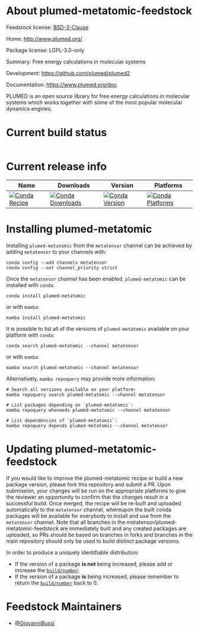About plumed-metatomic-feedstock
================================

Feedstock license: [BSD-3-Clause](https://github.com/metatensor/plumed-metatomic-feedstock/blob/main/LICENSE.txt)

Home: http://www.plumed.org/

Package license: LGPL-3.0-only

Summary: Free energy calculations in molecular systems

Development: https://github.com/plumed/plumed2

Documentation: https://www.plumed.org/doc

PLUMED is an open source library for free energy calculations in
molecular systems which works together with some of the most
popular molecular dynamics engines.


Current build status
====================


<table>
</table>

Current release info
====================

| Name | Downloads | Version | Platforms |
| --- | --- | --- | --- |
| [![Conda Recipe](https://img.shields.io/badge/recipe-plumed--metatomic-green.svg)](https://anaconda.org/metatensor/plumed-metatomic) | [![Conda Downloads](https://img.shields.io/conda/dn/metatensor/plumed-metatomic.svg)](https://anaconda.org/metatensor/plumed-metatomic) | [![Conda Version](https://img.shields.io/conda/vn/metatensor/plumed-metatomic.svg)](https://anaconda.org/metatensor/plumed-metatomic) | [![Conda Platforms](https://img.shields.io/conda/pn/metatensor/plumed-metatomic.svg)](https://anaconda.org/metatensor/plumed-metatomic) |

Installing plumed-metatomic
===========================

Installing `plumed-metatomic` from the `metatensor` channel can be achieved by adding `metatensor` to your channels with:

```
conda config --add channels metatensor
conda config --set channel_priority strict
```

Once the `metatensor` channel has been enabled, `plumed-metatomic` can be installed with `conda`:

```
conda install plumed-metatomic
```

or with `mamba`:

```
mamba install plumed-metatomic
```

It is possible to list all of the versions of `plumed-metatomic` available on your platform with `conda`:

```
conda search plumed-metatomic --channel metatensor
```

or with `mamba`:

```
mamba search plumed-metatomic --channel metatensor
```

Alternatively, `mamba repoquery` may provide more information:

```
# Search all versions available on your platform:
mamba repoquery search plumed-metatomic --channel metatensor

# List packages depending on `plumed-metatomic`:
mamba repoquery whoneeds plumed-metatomic --channel metatensor

# List dependencies of `plumed-metatomic`:
mamba repoquery depends plumed-metatomic --channel metatensor
```




Updating plumed-metatomic-feedstock
===================================

If you would like to improve the plumed-metatomic recipe or build a new
package version, please fork this repository and submit a PR. Upon submission,
your changes will be run on the appropriate platforms to give the reviewer an
opportunity to confirm that the changes result in a successful build. Once
merged, the recipe will be re-built and uploaded automatically to the
`metatensor` channel, whereupon the built conda packages will be available for
everybody to install and use from the `metatensor` channel.
Note that all branches in the metatensor/plumed-metatomic-feedstock are
immediately built and any created packages are uploaded, so PRs should be based
on branches in forks and branches in the main repository should only be used to
build distinct package versions.

In order to produce a uniquely identifiable distribution:
 * If the version of a package **is not** being increased, please add or increase
   the [``build/number``](https://docs.conda.io/projects/conda-build/en/latest/resources/define-metadata.html#build-number-and-string).
 * If the version of a package **is** being increased, please remember to return
   the [``build/number``](https://docs.conda.io/projects/conda-build/en/latest/resources/define-metadata.html#build-number-and-string)
   back to 0.

Feedstock Maintainers
=====================

* [@GiovanniBussi](https://github.com/GiovanniBussi/)

